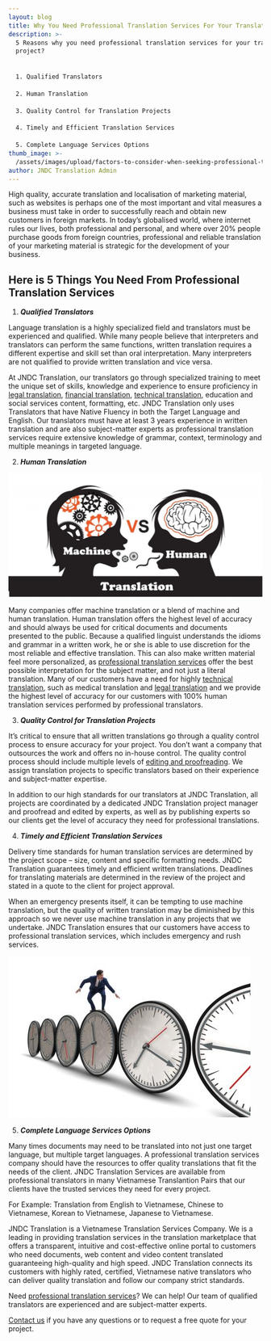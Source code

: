 ```yaml
---
layout: blog
title: Why You Need Professional Translation Services For Your Translation Project?
description: >-
  5 Reasons why you need professional translation services for your translation
  project?


  1. Qualified Translators

  2. Human Translation

  3. Quality Control for Translation Projects

  4. Timely and Efficient Translation Services

  5. Complete Language Services Options
thumb_image: >-
  /assets/images/upload/factors-to-consider-when-seeking-professional-translation-services.jpg
author: JNDC Translation Admin
---
```

High quality, accurate translation and localisation of marketing material, such as websites is perhaps one of the most important and vital measures a business must take in order to successfully reach and obtain new customers in foreign markets. In today’s globalised world, where internet rules our lives, both professional and personal, and where over 20% people purchase goods from foreign countries, professional and reliable translation of your marketing material is strategic for the development of your business.

## Here is 5 Things You Need From Professional Translation Services

1. **_Qualified Translators_**

Language translation is a highly specialized field and translators must be experienced and qualified. While many people believe that interpreters and translators can perform the same functions, written translation requires a different expertise and skill set than oral interpretation. Many interpreters are not qualified to provide written translation and vice versa. 

At JNDC Translation, our translators go through specialized training to meet the unique set of skills, knowledge and experience to ensure proficiency in [legal translation](https://www.jndctranslation.com/pages/legal), [financial translation](https://www.jndctranslation.com/pages/financial), [technical translation](https://www.jndctranslation.com/pages/manufacturing_engineering), education and social services content, formatting, etc. JNDC Translation only uses Translators that have Native Fluency in both the Target Language and English. Our translators must have at least 3 years experience in written translation and are also subject-matter experts as professional translation services require extensive knowledge of grammar, context, terminology and multiple meanings in targeted language.

2. _**Human Translation**_

![](/assets/images/upload/86418622.jpg)

Many companies offer machine translation or a blend of machine and human translation. Human translation offers the highest level of accuracy and should always be used for critical documents and documents presented to the public. Because a qualified linguist understands the idioms and grammar in a written work, he or she is able to use discretion for the most reliable and effective translation. This can also make written material feel more personalized, as [professional translation services](https://www.jndctranslation.com/) offer the best possible interpretation for the subject matter, and not just a literal translation. Many of our customers have a need for highly [technical translation](https://www.jndctranslation.com/pages/manufacturing_engineering), such as medical translation and [legal translation](https://www.jndctranslation.com/pages/legal) and we provide the highest level of accuracy for our customers with 100% human translation services performed by professional translators.

3. _**Quality Control for Translation Projects**_

It’s critical to ensure that all written translations go through a quality control process to ensure accuracy for your project. You don’t want a company that outsources the work and offers no in-house control. The quality control process should include multiple levels of [editing and proofreading](https://www.jndctranslation.com/pages/proofreading_edditing_services). We assign translation projects to specific translators based on their experience and subject-matter expertise. 

In addition to our high standards for our translators at JNDC Translation, all projects are coordinated by a dedicated JNDC Translation project manager and proofread and edited by experts, as well as by publishing experts so our clients get the level of accuracy they need for professional translations.

4. _**Timely and Efficient Translation Services**_

Delivery time standards for human translation services are determined by the project scope – size, content and specific formatting needs. JNDC Translation guarantees timely and efficient written translations. Deadlines for translating materials are determined in the review of the project and stated in a quote to the client for project approval.

When an emergency presents itself, it can be tempting to use machine translation, but the quality of written translation may be diminished by this approach so we never use machine translation in any projects that we undertake. JNDC Translation ensures that our customers have access to professional translation services, which includes emergency and rush services. 

![](/assets/images/upload/fast-translation-services.jpg)



5. **_Complete Language Services Options_**

Many times documents may need to be translated into not just one target language, but multiple target languages. A professional translation services company should have the resources to offer quality translations that fit the needs of the client. JNDC Translation Services are available from professional translators in many Vietnamese Translantion Pairs that our clients have the trusted services they need for every project. 

For Example: Translation from English to Vietnamese, Chinese to Vietnamese, Korean to Vietnamese, Japanese to Vietnamese.

JNDC Translation is a Vietnamese Translation Services Company. We is a leading in providing translation services in the translation marketplace that offers a transparent, intuitive and cost-effective online portal to customers who need documents, web content and video content translated guaranteeing high-quality and high speed. JNDC Translation connects its customers with highly rated, certified, Vietnamese native translators who can deliver quality translation and follow our company strict standards.

Need [professional translation services](https://www.jndctranslation.com/pages/translation_services)? We can help! Our team of qualified translators are experienced and are subject-matter experts. 

[Contact us](https://www.jndctranslation.com/contact_us) if you have any questions or to request a free quote for your project.
